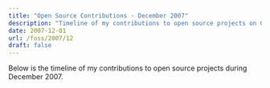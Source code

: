 ```yaml
---
title: "Open Source Contributions - December 2007"
description: "Timeline of my contributions to open source projects on GitHub during December 2007."
date: 2007-12-01
url: /foss/2007/12
draft: false
---
```


Below is the timeline of my contributions to open source projects during December 2007.

